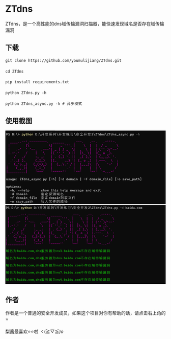 # ZTdns

ZTdns，是一个高性能的dns域传输漏洞扫描器，能快速发现域名是否存在域传输漏洞

## 下载

```txt
git clone https://github.com/youmulijiang/ZTdns.git

cd ZTdns

pip install requirements.txt

python ZTdns.py -h

python ZTdns_async.py -h # 异步模式
```

## 使用截图

![1712494845221](image/README/1712494845221.png)![1712494872429](image/README/1712494872429.png)

## 作者

作者是一个普通的安全开发成员，如果这个项目对你有帮助的话，请点击右上角的⭐

梨酱最喜欢⭐⭐啦  ヾ(≧▽≦*)o*
